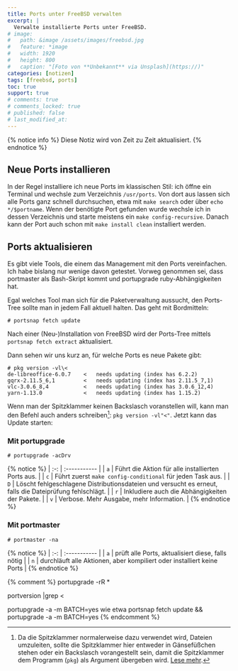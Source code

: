 ```yaml
---
title: Ports unter FreeBSD verwalten
excerpt: |
  Verwalte installierte Ports unter FreeBSD.
# image:
#   path: &image /assets/images/freebsd.jpg
#   feature: *image
#   width: 1920
#   height: 800
#   caption: "[Foto von **Unbekannt** via Unsplash](https://)"
categories: [notizen]
tags: [freebsd, ports]
toc: true
support: true
# comments: true
# comments_locked: true
# published: false
# last_modified_at: 
---
```


{% notice info %}
Diese Notiz wird von Zeit zu Zeit aktualisiert.
{% endnotice %}

## Neue Ports installieren

In der Regel installiere ich neue Ports im klassischen Stil: ich öffne ein
Terminal und wechsle zum Verzeichnis `/usr/ports`. Von dort aus lassen sich alle
Ports ganz schnell durchsuchen, etwa mit `make search` oder über
`echo */$portname`. Wenn der benötigte Port gefunden wurde wechsle ich in dessen
Verzeichnis und starte meistens ein `make config-recursive`. Danach kann der
Port auch schon mit `make install clean` installiert werden.

## Ports aktualisieren

Es gibt viele Tools, die einem das Management mit den Ports vereinfachen. Ich
habe bislang nur wenige davon getestet. Vorweg genommen sei, dass portmaster als
Bash-Skript kommt und portupgrade ruby-Abhängigkeiten hat.

Egal welches Tool man sich für die Paketverwaltung aussucht, den Ports-Tree sollte
man in jedem Fall aktuell halten. Das geht mit Bordmitteln:

``` terminal
# portsnap fetch update
```

Nach einer (Neu-)Installation von FreeBSD wird der Ports-Tree mittels
`portsnap fetch extract` aktualisiert.

Dann sehen wir uns kurz an, für welche Ports es neue Pakete gibt:

``` terminal
# pkg version -vl\<
de-libreoffice-6.0.7    <   needs updating (index has 6.2.2)
gqrx-2.11.5_6,1         <   needs updating (index has 2.11.5_7,1)
vlc-3.0.6_8,4           <   needs updating (index has 3.0.6_12,4)
yarn-1.13.0             <   needs updating (index has 1.15.2)
```
Wenn man der Spitzklammer keinen Backslasch voranstellen will, kann man den
Befehl auch anders schreiben[^backslash]: `pkg version -vl"<"`. Jetzt kann das Update starten:

[^backslash]: Da die Spitzklammer normalerweise dazu verwendet wird, Dateien umzuleiten, sollte die Spitzklammer hier entweder in Gänsefüßchen stehen oder ein Backslasch vorangestellt sein, damit die Spitzklammer dem Programm (`pkg`) als Argument übergeben wird. [Lese mehr](https://scriptingosx.com/2017/08/special-characters/).

### Mit portupgrade

``` terminal
# portupgrade -acDrv
```

{% notice %}
| :-: | :----------- |
| `a`   | Führt die Aktion für alle installierten Ports aus. |
| `c`   | Führt zuerst `make config-conditional` für jeden Task aus. |
| `D`   | Löscht fehlgeschlagene Distributionsdateien und versucht es erneut, falls die Dateiprüfung fehlschlägt. |
| `r`   | Inkludiere auch die Abhängigkeiten der Pakete. |
| `v`   | Verbose. Mehr Ausgabe, mehr Information. |
{% endnotice %}

### Mit portmaster

``` terminal
# portmaster -na
```

{% notice %}
| :-: | :----------- |
| `a`   | prüft alle Ports, aktualisiert diese, falls nötig |
| `n`   | durchläuft alle Aktionen, aber kompiliert oder installiert keine Ports |
{% endnotice %}

{% comment %}
  portupgrade -rR *

  portversion |grep \<

  portupgrade -a -m BATCH=yes
  wie etwa
  portsnap fetch update && portupgrade -a -m BATCH=yes
{% endcomment %}
